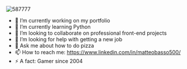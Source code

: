 ![587777](https://user-images.githubusercontent.com/88346382/155140580-917f7835-4730-44f0-a80b-2094e500ad1f.png)

- 🔭 I’m currently working on my portfolio
- 🌱 I’m currently learning Python
- 👯 I’m looking to collaborate on professional front-end projects
- 🤔 I’m looking for help with getting a new job
- 💬 Ask me about how to do pizza
- 📫 How to reach me: https://www.linkedin.com/in/matteobasso500/
- ⚡ A fact: Gamer since 2004
